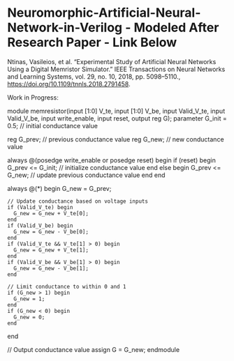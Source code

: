 # Neuromorphic-Artificial-Neural-Network-in-Verilog -   Modeled After Research Paper - Link Below
Ntinas, Vasileios, et al. “Experimental Study of Artificial Neural Networks Using a Digital Memristor Simulator.” IEEE Transactions on Neural Networks and Learning Systems, vol. 29, no. 10, 2018, pp. 5098–5110., https://doi.org/10.1109/tnnls.2018.2791458.

Work in Progress:

module memresistor(input [1:0] V_te, input [1:0] V_be, input Valid_V_te, input Valid_V_be, input write_enable, input reset, output reg G);
  parameter G_init = 0.5; // initial conductance value
  
  reg G_prev; // previous conductance value
  reg G_new; // new conductance value
  
  always @(posedge write_enable or posedge reset) begin
    if (reset) begin
      G_prev <= G_init; // initialize conductance value
    end else begin
      G_prev <= G_new; // update previous conductance value
    end
  end
  
  always @(*) begin
    G_new = G_prev;
    
    // Update conductance based on voltage inputs
    if (Valid_V_te) begin
      G_new = G_new + V_te[0];
    end
    if (Valid_V_be) begin
      G_new = G_new - V_be[0];
    end
    if (Valid_V_te && V_te[1] > 0) begin
      G_new = G_new + V_te[1];
    end
    if (Valid_V_be && V_be[1] > 0) begin
      G_new = G_new - V_be[1];
    end
    
    // Limit conductance to within 0 and 1
    if (G_new > 1) begin
      G_new = 1;
    end
    if (G_new < 0) begin
      G_new = 0;
    end
  end
  
  // Output conductance value
  assign G = G_new;
endmodule
